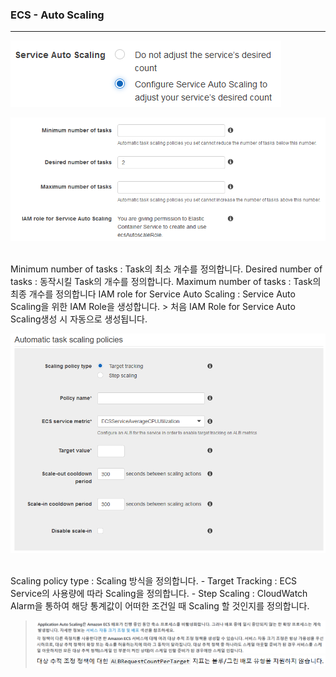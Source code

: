 ### ECS - Auto Scaling
---
![Enable Service Auto Scaling](https://github.com/IlIllIlllIllll/AWS/raw/main/ECS/Auto%20Scaling/img/image-1.png)

![Setting Service Auto Scaling](https://github.com/IlIllIlllIllll/AWS/raw/main/ECS/Auto%20Scaling/img/image-2.png)

<br>
Minimum number of tasks : Task의 최소 개수를 정의합니다.
Desired number of tasks : 동작시킬 Task의 개수를 정의합니다.
Maximum number of tasks : Task의 최종 개수를 정의합니다
IAM role for Service Auto Scaling : Service Auto Scaling을 위한 IAM Role을 생성합니다.
> 처음 IAM Role for Service Auto Scaling생성 시 자동으로 생성됩니다.

<br>

![Setting Service Auto Scaling](https://github.com/IlIllIlllIllll/AWS/raw/main/ECS/Auto%20Scaling/img/image-3.png)

<br>
Scaling policy type : Scaling 방식을 정의합니다.
- Target Tracking : ECS Service의 사용량에 따라 Scaling을 정의합니다.
- Step Scaling : CloudWatch Alarm을 통하여 해당 통계값이 어떠한 조건일 때 Scaling 할 것인지를 정의합니다.

> ![Explain Service Auto Scaling](https://github.com/IlIllIlllIllll/AWS/raw/main/ECS/Auto%20Scaling/img/image-4.png) <br>
![Explain Service Auto Scaling](https://github.com/IlIllIlllIllll/AWS/raw/main/ECS/Auto%20Scaling/img/image-5.png) <br>
![Explain Service Auto Scaling](https://github.com/IlIllIlllIllll/AWS/raw/main/ECS/Auto%20Scaling/img/image-6.png)
